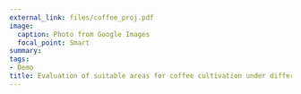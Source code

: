 ```yaml
---
external_link: files/coffee_proj.pdf
image:
  caption: Photo from Google Images
  focal_point: Smart
summary:
tags:
- Demo
title: Evaluation of suitable areas for coffee cultivation under different future climate scenarios
---
```

